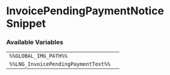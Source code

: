 # InvoicePendingPaymentNotice Snippet

### Available Variables
|||
|---|---|
| `%%GLOBAL_IMG_PATH%%` |
| `%%LNG_InvoicePendingPaymentText%%` |
